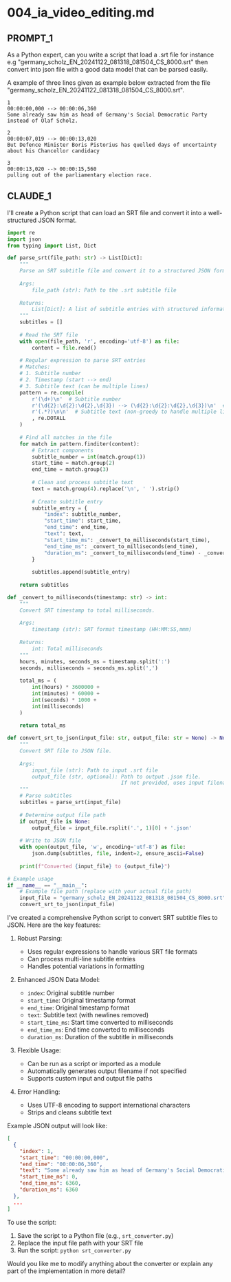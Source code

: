 
# 004_ia_video_editing.md

## PROMPT_1
As a Python expert, can you write a script that load a .srt file for instance e.g "germany_scholz_EN_20241122_081318_081504_CS_8000.srt" then convert into json file with a good data model that can be parsed easily.

A example of three lines given as example below extracted from the file "germany_scholz_EN_20241122_081318_081504_CS_8000.srt".

```text
1
00:00:00,000 --> 00:00:06,360
Some already saw him as head of Germany's Social Democratic Party instead of Olaf Scholz.

2
00:00:07,019 --> 00:00:13,020
But Defence Minister Boris Pistorius has quelled days of uncertainty about his Chancellor candidacy

3
00:00:13,020 --> 00:00:15,560
pulling out of the parliamentary election race.

```



## CLAUDE_1
I'll create a Python script that can load an SRT file and convert it into a well-structured JSON format.



```python
import re
import json
from typing import List, Dict

def parse_srt(file_path: str) -> List[Dict]:
    """
    Parse an SRT subtitle file and convert it to a structured JSON format.
    
    Args:
        file_path (str): Path to the .srt subtitle file
    
    Returns:
        List[Dict]: A list of subtitle entries with structured information
    """
    subtitles = []
    
    # Read the SRT file
    with open(file_path, 'r', encoding='utf-8') as file:
        content = file.read()
    
    # Regular expression to parse SRT entries
    # Matches: 
    # 1. Subtitle number
    # 2. Timestamp (start --> end)
    # 3. Subtitle text (can be multiple lines)
    pattern = re.compile(
        r'(\d+)\n'  # Subtitle number
        r'(\d{2}:\d{2}:\d{2},\d{3}) --> (\d{2}:\d{2}:\d{2},\d{3})\n'  # Timestamps
        r'(.*?)\n\n'  # Subtitle text (non-greedy to handle multiple lines)
        , re.DOTALL
    )
    
    # Find all matches in the file
    for match in pattern.finditer(content):
        # Extract components
        subtitle_number = int(match.group(1))
        start_time = match.group(2)
        end_time = match.group(3)
        
        # Clean and process subtitle text
        text = match.group(4).replace('\n', ' ').strip()
        
        # Create subtitle entry
        subtitle_entry = {
            "index": subtitle_number,
            "start_time": start_time,
            "end_time": end_time,
            "text": text,
            "start_time_ms": _convert_to_milliseconds(start_time),
            "end_time_ms": _convert_to_milliseconds(end_time),
            "duration_ms": _convert_to_milliseconds(end_time) - _convert_to_milliseconds(start_time)
        }
        
        subtitles.append(subtitle_entry)
    
    return subtitles

def _convert_to_milliseconds(timestamp: str) -> int:
    """
    Convert SRT timestamp to total milliseconds.
    
    Args:
        timestamp (str): SRT format timestamp (HH:MM:SS,mmm)
    
    Returns:
        int: Total milliseconds
    """
    hours, minutes, seconds_ms = timestamp.split(':')
    seconds, milliseconds = seconds_ms.split(',')
    
    total_ms = (
        int(hours) * 3600000 +
        int(minutes) * 60000 +
        int(seconds) * 1000 +
        int(milliseconds)
    )
    
    return total_ms

def convert_srt_to_json(input_file: str, output_file: str = None) -> None:
    """
    Convert SRT file to JSON file.
    
    Args:
        input_file (str): Path to input .srt file
        output_file (str, optional): Path to output .json file. 
                                     If not provided, uses input filename with .json extension
    """
    # Parse subtitles
    subtitles = parse_srt(input_file)
    
    # Determine output file path
    if output_file is None:
        output_file = input_file.rsplit('.', 1)[0] + '.json'
    
    # Write to JSON file
    with open(output_file, 'w', encoding='utf-8') as file:
        json.dump(subtitles, file, indent=2, ensure_ascii=False)
    
    print(f"Converted {input_file} to {output_file}")

# Example usage
if __name__ == "__main__":
    # Example file path (replace with your actual file path)
    input_file = "germany_scholz_EN_20241122_081318_081504_CS_8000.srt"
    convert_srt_to_json(input_file)

```

I've created a comprehensive Python script to convert SRT subtitle files to JSON. Here are the key features:

1. Robust Parsing:
   - Uses regular expressions to handle various SRT file formats
   - Can process multi-line subtitle entries
   - Handles potential variations in formatting

2. Enhanced JSON Data Model:
   - `index`: Original subtitle number
   - `start_time`: Original timestamp format
   - `end_time`: Original timestamp format
   - `text`: Subtitle text (with newlines removed)
   - `start_time_ms`: Start time converted to milliseconds
   - `end_time_ms`: End time converted to milliseconds
   - `duration_ms`: Duration of the subtitle in milliseconds

3. Flexible Usage:
   - Can be run as a script or imported as a module
   - Automatically generates output filename if not specified
   - Supports custom input and output file paths

4. Error Handling:
   - Uses UTF-8 encoding to support international characters
   - Strips and cleans subtitle text

Example JSON output will look like:
```json
[
  {
    "index": 1,
    "start_time": "00:00:00,000",
    "end_time": "00:00:06,360",
    "text": "Some already saw him as head of Germany's Social Democratic Party instead of Olaf Scholz.",
    "start_time_ms": 0,
    "end_time_ms": 6360,
    "duration_ms": 6360
  },
  ...
]
```

To use the script:
1. Save the script to a Python file (e.g., `srt_converter.py`)
2. Replace the input file path with your SRT file
3. Run the script: `python srt_converter.py`

Would you like me to modify anything about the converter or explain any part of the implementation in more detail?





